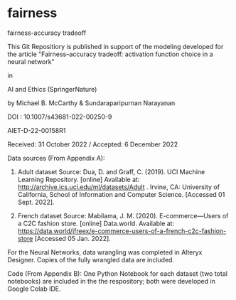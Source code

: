# fairness
fairness-accuracy tradeoff

This Git Repositiory is published in support of the modeling developed for the article 
"Fairness–accuracy tradeoff: activation function choice in a neural network"

in 

AI and Ethics  (SpringerNature)

by 
Michael B. McCarthy
&
Sundaraparipurnan Narayanan

DOI : 10.1007/s43681-022-00250-9

AIET-D-22-00158R1

Received: 31 October 2022 / Accepted: 6 December 2022

Data sources (From Appendix A):

1. Adult dataset
Source: Dua, D. and Graff, C. (2019). UCI Machine Learning Repository. [online] Available at: http://archive.ics.uci.edu/ml/datasets/Adult . Irvine, CA: University of California, School of Information and Computer Science. [Accessed 01 Sept. 2022].

2. French dataset
Source: Mabilama, J. M. (2020). E-commerce—Users of a C2C fashion store. [online] Data.world. Available at: https://data.world/jfreex/e-commerce-users-of-a-french-c2c-fashion-store  [Accessed 05 Jan. 2022].

For the Neural Networks, data wrangling was completed in Alteryx Designer. Copies of the fully wrangled data are included.


Code (From Appendix B):
One Python Notebook for each dataset (two total notebooks) are included in the the respository; both were developed in Google Colab IDE.
